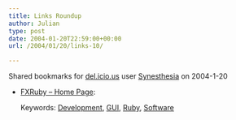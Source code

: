 ```yaml
---
title: Links Roundup
author: Julian
type: post
date: 2004-01-20T22:59:00+00:00
url: /2004/01/20/links-10/

---
```

Shared bookmarks for [del.icio.us][1] user  [Synesthesia][2] on 2004-1-20

  * [FXRuby &#8211; Home Page][3]:
   
    Keywords: [Development][4], [GUI][5], [Ruby][6], [Software][7]

 [1]: http://del.icio.us/
 [2]: http://del.icio.us/synesthesia
 [3]: http://fxruby.sourceforge.net/ "http://fxruby.sourceforge.net/"
 [4]: http://del.icio.us/synesthesia/Development
 [5]: http://del.icio.us/synesthesia/GUI
 [6]: http://del.icio.us/synesthesia/Ruby
 [7]: http://del.icio.us/synesthesia/Software
